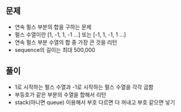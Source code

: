 ## 문제
- 연속 펄스 부분의 합을 구하는 문제
- 펄스 수열이란 [1, -1, 1, -1 …] 또는 [-1, 1, -1, 1 ...]
- 연속 펄스 부분 수열의 합 중 가장 큰 것을 리턴
- sequence의 길이는 최대 500,000

## 풀이
- 1로 시작하는 펄스 수열과 -1로 시작하는 펄스 수열을 각각 곱함
- 부등호가 같은 부분의 수열을 합해서 리턴
- stack(아니면 queue) 이용해서 부호 다르면 다 꺼내고 부호 같으면 넣기
